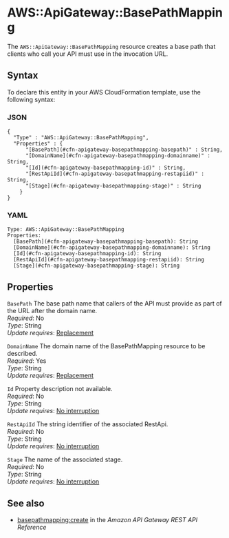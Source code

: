# AWS::ApiGateway::BasePathMapping<a name="aws-resource-apigateway-basepathmapping"></a>

The `AWS::ApiGateway::BasePathMapping` resource creates a base path that clients who call your API must use in the invocation URL\.

## Syntax<a name="aws-resource-apigateway-basepathmapping-syntax"></a>

To declare this entity in your AWS CloudFormation template, use the following syntax:

### JSON<a name="aws-resource-apigateway-basepathmapping-syntax.json"></a>

```
{
  "Type" : "AWS::ApiGateway::BasePathMapping",
  "Properties" : {
      "[BasePath](#cfn-apigateway-basepathmapping-basepath)" : String,
      "[DomainName](#cfn-apigateway-basepathmapping-domainname)" : String,
      "[Id](#cfn-apigateway-basepathmapping-id)" : String,
      "[RestApiId](#cfn-apigateway-basepathmapping-restapiid)" : String,
      "[Stage](#cfn-apigateway-basepathmapping-stage)" : String
    }
}
```

### YAML<a name="aws-resource-apigateway-basepathmapping-syntax.yaml"></a>

```
Type: AWS::ApiGateway::BasePathMapping
Properties:
  [BasePath](#cfn-apigateway-basepathmapping-basepath): String
  [DomainName](#cfn-apigateway-basepathmapping-domainname): String
  [Id](#cfn-apigateway-basepathmapping-id): String
  [RestApiId](#cfn-apigateway-basepathmapping-restapiid): String
  [Stage](#cfn-apigateway-basepathmapping-stage): String
```

## Properties<a name="aws-resource-apigateway-basepathmapping-properties"></a>

`BasePath` <a name="cfn-apigateway-basepathmapping-basepath"></a>
The base path name that callers of the API must provide as part of the URL after the domain name\.  
_Required_: No  
_Type_: String  
_Update requires_: [Replacement](https://docs.aws.amazon.com/AWSCloudFormation/latest/UserGuide/using-cfn-updating-stacks-update-behaviors.html#update-replacement)

`DomainName` <a name="cfn-apigateway-basepathmapping-domainname"></a>
The domain name of the BasePathMapping resource to be described\.  
_Required_: Yes  
_Type_: String  
_Update requires_: [Replacement](https://docs.aws.amazon.com/AWSCloudFormation/latest/UserGuide/using-cfn-updating-stacks-update-behaviors.html#update-replacement)

`Id` <a name="cfn-apigateway-basepathmapping-id"></a>
Property description not available\.  
_Required_: No  
_Type_: String  
_Update requires_: [No interruption](https://docs.aws.amazon.com/AWSCloudFormation/latest/UserGuide/using-cfn-updating-stacks-update-behaviors.html#update-no-interrupt)

`RestApiId` <a name="cfn-apigateway-basepathmapping-restapiid"></a>
The string identifier of the associated RestApi\.  
_Required_: No  
_Type_: String  
_Update requires_: [No interruption](https://docs.aws.amazon.com/AWSCloudFormation/latest/UserGuide/using-cfn-updating-stacks-update-behaviors.html#update-no-interrupt)

`Stage` <a name="cfn-apigateway-basepathmapping-stage"></a>
The name of the associated stage\.  
_Required_: No  
_Type_: String  
_Update requires_: [No interruption](https://docs.aws.amazon.com/AWSCloudFormation/latest/UserGuide/using-cfn-updating-stacks-update-behaviors.html#update-no-interrupt)

## See also<a name="aws-resource-apigateway-basepathmapping--seealso"></a>

- [basepathmapping:create](https://docs.aws.amazon.com/apigateway/latest/api/API_CreateBasePathMapping.html) in the _Amazon API Gateway REST API Reference_

